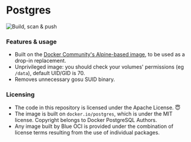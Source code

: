 # Postgres

![Build, scan & push](https://github.com/Blue-OCI/postgres/actions/workflows/build.yml/badge.svg)

### Features & usage
- Built on the [Docker Community's Alpine-based image](https://github.com/docker-library/postgres), to be used as a drop-in replacement.
- Unprivileged image: you should check your volumes' permissions (eg `/data`), default UID/GID is 70.
- Removes unnecessary gosu SUID binary.

### Licensing
- The code in this repository is licensed under the Apache License. 😇
- The image is built on `docker.io/postgres`, which is under the MIT license. Copyright belongs to Docker PostgreSQL Authors.
- Any image built by Blue OCI is provided under the combination of license terms resulting from the use of individual packages.
